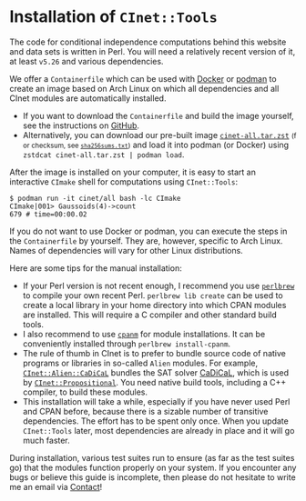 # Installation of `CInet::Tools`

The code for conditional independence computations behind this website and
data sets is written in Perl. You will need a relatively recent version of
it, at least `v5.26` and various dependencies.

We offer a `Containerfile` which can be used with [Docker] or [podman] to
create an image based on Arch Linux on which all dependencies and all CInet
modules are automatically installed.

- If you want to download the `Containerfile` and build the image yourself,
  see the instructions on [GitHub](https://github.com/CInet/container).
- Alternatively, you can download our pre-built image
  [`cinet-all.tar.zst`](/images/cinet-all.tar.zst)
  <small style="line-break: anywhere">(for checksum, see [`sha256sums.txt`](/images/sha256sums.txt))</small>
  and load it into podman (or Docker) using `zstdcat cinet-all.tar.zst | podman load`.

After the image is installed on your computer, it is easy to start an
interactive `CImake` shell for computations using `CInet::Tools`:

``` console
$ podman run -it cinet/all bash -lc CImake
CImake|001> Gaussoids(4)->count
679 # time=00:00.02
```

If you do not want to use Docker or podman, you can execute the steps in the
`Containerfile` by yourself. They are, however, specific to Arch Linux. Names
of dependencies will vary for other Linux distributions.

Here are some tips for the manual installation:

- If your Perl version is not recent enough, I recommend you use [`perlbrew`]
  to compile your own recent Perl. `perlbrew lib create` can be used to create
  a local library in your home directory into which CPAN modules are installed.
  This will require a C compiler and other standard build tools.
- I also recommend to use [`cpanm`] for module installations. It can be
  conveniently installed through `perlbrew install-cpanm`.
- The rule of thumb in CInet is to prefer to bundle source code of native
  programs or libraries in so-called `Alien` modules. For example,
  [`CInet::Alien::CaDiCaL`] bundles the SAT solver [CaDiCaL], which is
  used by [`CInet::Propositional`]. You need native build tools, including
  a C++ compiler, to build these modules.
- This installation will take a while, especially if you have never used
  Perl and CPAN before, because there is a sizable number of transitive
  dependencies. The effort has to be spent only once. When you update
  `CInet::Tools` later, most dependencies are already in place and it will
  go much faster.

During installation, various test suites run to ensure (as far as the
test suites go) that the modules function properly on your system.
If you encounter any bugs or believe this guide is incomplete, then
please do not hesitate to write me an email via [Contact](/contact)!

[Docker]: https://www.docker.com
[podman]: https://podman.io
[`perlbrew`]: https://perlbrew.pl
[`cpanm`]: https://metacpan.org/pod/App::cpanminus
[`local::lib`]: https://metacpan.org/pod/local::lib
[`CInet::Alien::CaDiCaL`]: /doc/CInet::Alien::CaDiCaL
[CaDiCaL]: http://fmv.jku.at/cadical/
[`CInet::Propositional`]: /doc/CInet::Propositional
